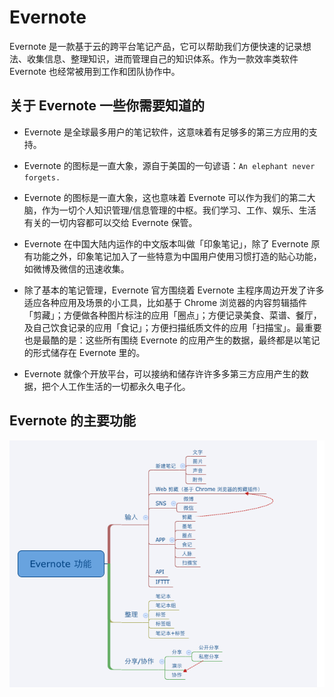 # Evernote

Evernote 是一款基于云的跨平台笔记产品，它可以帮助我们方便快速的记录想法、收集信息、整理知识，进而管理自己的知识体系。作为一款效率类软件 Evernote 也经常被用到工作和团队协作中。

## 关于 Evernote 一些你需要知道的

- Evernote 是全球最多用户的笔记软件，这意味着有足够多的第三方应用的支持。

- Evernote 的图标是一直大象，源自于美国的一句谚语：`An elephant never forgets.`

- Evernote 的图标是一直大象，这也意味着 Evernote 可以作为我们的第二大脑，作为一切个人知识管理/信息管理的中枢。我们学习、工作、娱乐、生活有关的一切内容都可以交给 Evernote 保管。

- Evernote 在中国大陆内运作的中文版本叫做「印象笔记」，除了 Evernote 原有功能之外，印象笔记加入了一些特意为中国用户使用习惯打造的贴心功能，如微博及微信的迅速收集。

- 除了基本的笔记管理，Evernote 官方围绕着 Evernote 主程序周边开发了许多适应各种应用及场景的小工具，比如基于 Chrome 浏览器的内容剪辑插件「剪藏」；方便做各种图片标注的应用「圈点」；方便记录美食、菜谱、餐厅，及自己饮食记录的应用「食记」；方便扫描纸质文件的应用「扫描宝」。最重要也是最酷的是：这些所有围绕 Evernote 的应用产生的数据，最终都是以笔记的形式储存在 Evernote 里的。

- Evernote 就像个开放平台，可以接纳和储存许许多多第三方应用产生的数据，把个人工作生活的一切都永久电子化。

## Evernote 的主要功能

![image](img/evernote.png)

